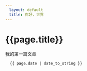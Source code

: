 ```yaml
---
　layout: default
　title: 你好，世界
---
```


# {{page.title}}

<p>我的第一篇文章</p>

```
  {{ page.date | date_to_string }}
```
